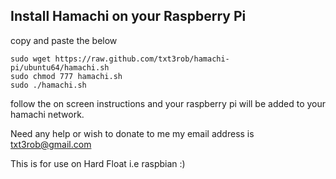 Install Hamachi on your Raspberry Pi
------------------------

copy and paste the below

```
sudo wget https://raw.github.com/txt3rob/hamachi-pi/ubuntu64/hamachi.sh
sudo chmod 777 hamachi.sh
sudo ./hamachi.sh
```


follow the on screen instructions and your raspberry pi will be added to your hamachi network.


Need any help or wish to donate to me my email address is txt3rob@gmail.com

This is for use on Hard Float i.e raspbian :)

